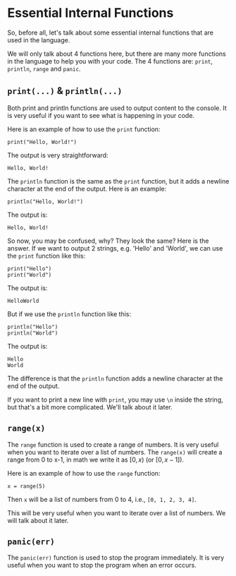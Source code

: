 # Essential Internal Functions

So, before all, let's talk about some essential internal functions that are used in the language.

We will only talk about 4 functions here, but there are many more functions in the language to help you with your code. The 4 functions are: `print`, `println`, `range` and `panic`.

## `print(...)` & `println(...)`

Both print and println functions are used to output content to the console. It is very useful if you want to see what is happening in your code.

Here is an example of how to use the `print` function:

```k
print("Hello, World!")
```

The output is very straightforward:

```
Hello, World!
```

The `println` function is the same as the `print` function, but it adds a newline character at the end of the output. Here is an example:

```k
println("Hello, World!")
```

The output is:

```
Hello, World!
```

So now, you may be confused, why? They look the same? Here is the answer. If we want to output 2 strings, e.g. 'Hello' and 'World', we can use the `print` function like this:

```k
print("Hello")
print("World")
```

The output is:

```
HelloWorld
```

But if we use the `println` function like this:

```k
println("Hello")
println("World")
```

The output is:

```
Hello
World
```

The difference is that the `println` function adds a newline character at the end of the output.

If you want to print a new line with `print`, you may use `\n` inside the string, but that's a bit more complicated. We'll talk about it later.

## `range(x)`

The `range` function is used to create a range of numbers. It is very useful when you want to iterate over a list of numbers. The `range(x)` will create a range from 0 to x-1, in math we write it as $[0, x)$ (or $[0, x-1]$).

Here is an example of how to use the `range` function:

```k
x = range(5)
```

Then `x` will be a list of numbers from 0 to 4, i.e., `[0, 1, 2, 3, 4]`.

This will be very useful when you want to iterate over a list of numbers. We will talk about it later.

## `panic(err)`

The `panic(err)` function is used to stop the program immediately. It is very useful when you want to stop the program when an error occurs.
